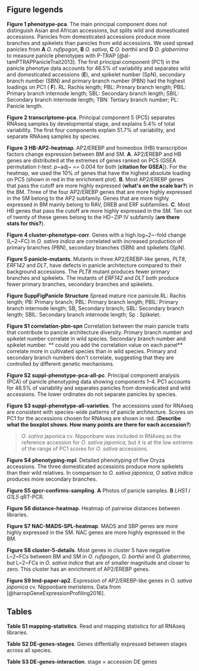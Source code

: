 ## Figure legends

**Figure 1 phenotype-pca**. The main principal component does not distinguish Asian and African accessions, but splits wild and domesticated accessions. Panicles from domesticated accessions produce more branches and spikelets than panicles from wild accessions. We used spread panicles from **A** *O. rufipogon*, **B** *O. sativa*, **C** *O. barthii* and **D** *O. glaberrima* to measure panicle phenotypes with P-TRAP [@al-tamPTRAPPanicleTrait2013]. The first principal component (PC1) in the panicle phenotye data accounts for 46.5% of variability and separates wild and domesticated accessions (**E**), and spikelet number (SpN), secondary branch number (SBN) and primary branch number (PBN) had the highest loadings on PC1 ( **F**). RL: Rachis length; PBL: Primary branch length; PBIL: Primary branch internode length; SBL: Secondary branch length; SBIL: Secondary branch internode length; TBN: Tertiary branch number; PL: Panicle length.

**Figure 2 transcriptome-pca**. Principal component 5 (PC5) separates RNAseq samples by developmental stage, and explains 5.4% of total variability. The first four components explain 51.7% of variability, and separate RNAseq samples by species.

**Figure 3 HB-AP2-heatmap**. AP2/EREBP and homeobox (HB) transcription factors change expression between BM and SM. **A**. AP2/EREBP and HB genes are distributed at the extremes of genes ranked on PC5 (GSEA permutation *t*-test: *p*~adj~ == 0.004 for both [**citation for GSEA**]). For the heatmap, we used the 10% of genes that have the highest absolute loading on PC5 (shown in red in the enrichment plot). **B**. Most AP2/EREBP genes that pass the cutoff are more highly expressed (**what's on the scale bar?**) in the BM. Three of the four AP2/EREBP genes that are more highly expressed in the SM belong to the AP2 subfamily. Genes that are more highly expressed in BM mainly belong to RAV, DREB and ERF subfamilies. **C**. Most HB genes that pass the cutoff are more highly expressed in the SM. Ten out of twenty of these genes belong to the HD−ZIP IV subfamily (**are there stats for this?**).

**Figure 4 cluster-phenotype-corr**. Genes with a high log~2~-fold change (L~2~FC) in *O. sativa indica* are correlated with increased production of primary branches (PBN), secondary branches (SBN) and spikelets (SpN).

**Figure 5 panicle-mutants**. Mutants in three AP2/EREBP-like genes, *PLT8*, *ERF142* and *DLT*, have defects in panicle architecture compared to their background accessions. The *PLT8* mutant produces fewer primary branches and spikelets. The mutants of *ERF142* and *DLT* both produce fewer primary branches, secondary branches and spikelets.

**Figure SuppFigPanicle Structure** Spread mature rice panicule.RL: Rachis length; PB: Primary branch; PBL: Primary branch length; PBIL: Primary branch internode length; SB, Secondary branch; SBL: Secondary branch length; SBIL: Secondary branch internode length; Sp : Spikelet. 

**Figure S1 correlation-pbn-spn** Correlation between the main panicle traits that contribute to panicle architecture diversity. Primary branch number and spikelet number correlate in wild species. Secondary branch number and spikelet number. ** could you add the correlation value on each panel** 
correlate more in cultivated species than in wild species.
Primary and secondary branch numbers don't correlate, suggesting that they
are controlled by different genetic mechanisms.

**Figure S2 suppl-phenotype-pca-all-pc**. Principal component analysis (PCA) of panicle phenotyping data showing components 1–4. PC1 accounts for 46.5% of variability and separates panicles from domesticated and wild accessions. The lower ordinates do not separate panicles by species.

**Figure S3 suppl-phenotype-all-varieties**. The accessions used for RNAseq are consistent with species-wide patterns of panicle architecture. Scores on PC1 for the accessions chosen for RNAseq are shown in red. (**Describe what the boxplot shows. How many points are there for each accession?**)

> *O. sativa* japonica cv. Nipponbare was included in RNAseq as the reference accession for *O. sativa japonica*, but it is at the low extreme of the range of PC1 scores for *O. sativa* accessions. 

**Figure S4 phenotyping-mpl**. Detailed phenotyping of five Oryza accessions. The three domesticated accessions produce more spikelets than their wild relatives. In comparison to *O. sativa japonica*, *O sativa indica* produces more secondary branches.

**Figure S5 qpcr-confirms-sampling**. **A** Photos of panicle samples. **B** *LHS1* / *G1L5* qRT-PCR.

**Figure S6 distance-heatmap**. Heatmap of pairwise distances between libraries.

**Figure S7 NAC-MADS-SPL-heatmap**. MADS and SBP genes are more highly expressed in the SM. NAC genes are more highly expressed in the BM.

**Figure S8 cluster-5-details**. Most genes in cluster 5 have negative L~2~FCs between BM and SM in *O. rufipogon*, *O. barthii* and *O. glaberrima*, but L~2~FCs in *O. sativa indica* that are of smaller magnitude and closer to zero. This cluster has an enrichment of AP2/EREBP genes.

**Figure S9 lmd-paper-ap2**. Expression of AP2/EREBP-like genes in *O. sativa japonica* cv. Nipponbare meristems. Data from [@harropGeneExpressionProfiling2016].

## Tables

**Table S1 mapping-statistics**. Read and mapping statistics for all RNAseq libraries.

**Table S2 DE-genes-stages**. Genes diffentially expressed between stages across all species.

**Table S3 DE-genes-interaction**. stage × accession DE genes

